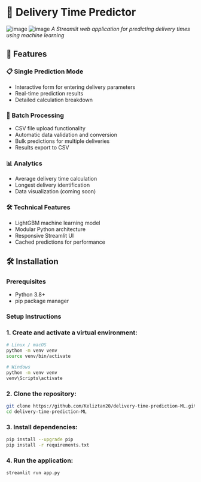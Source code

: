 # 🚚 Delivery Time Predictor

![image](https://github.com/user-attachments/assets/db4706d8-4d5c-4564-aa72-08abdb378ce3) ![image](https://github.com/user-attachments/assets/60f0f4f0-bee3-4f03-92ba-bd9842ffc333)
*A Streamlit web application for predicting delivery times using machine learning*

## 🌟 Features

### 📋 Single Prediction Mode
- Interactive form for entering delivery parameters
- Real-time prediction results
- Detailed calculation breakdown

### 📁 Batch Processing
- CSV file upload functionality
- Automatic data validation and conversion
- Bulk predictions for multiple deliveries
- Results export to CSV

### 📊 Analytics
- Average delivery time calculation
- Longest delivery identification
- Data visualization (coming soon)

### 🛠️ Technical Features
- LightGBM machine learning model
- Modular Python architecture
- Responsive Streamlit UI
- Cached predictions for performance

## 🛠️ Installation

### Prerequisites
- Python 3.8+
- pip package manager

### Setup Instructions
### 1. Create and activate a virtual environment:

```bash
# Linux / macOS
python -m venv venv
source venv/bin/activate

# Windows
python -m venv venv
venv\Scripts\activate
````

### 2. Clone the repository:

```bash
git clone https://github.com/Keliztan20/delivery-time-prediction-ML.git
cd delivery-time-prediction-ML
```

### 3. Install dependencies:

```bash
pip install --upgrade pip
pip install -r requirements.txt
```

### 4. Run the application:

```bash
streamlit run app.py
```



